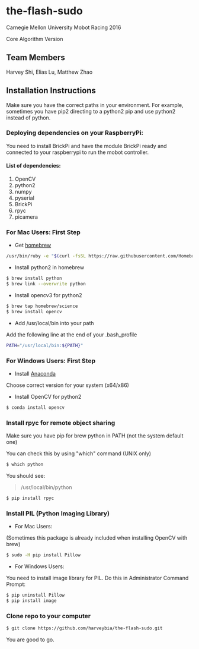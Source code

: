 # the-flash-sudo
Carnegie Mellon University Mobot Racing 2016

Core Algorithm Version

## Team Members
Harvey Shi,
Elias Lu,
Matthew Zhao

## Installation Instructions
Make sure you have the correct paths in your environment.
For example, sometimes you have pip2 directing to a python2
pip and use python2 instead of python.

### Deploying dependencies on your RaspberryPi:
You need to install BrickPi and have the module BrickPi ready and connected
to your raspberrypi to run the mobot controller.

#### List of dependencies:
1. OpenCV
2. python2
3. numpy
4. pyserial
5. BrickPi
6. rpyc
7. picamera

### For Mac Users: First Step

- Get [homebrew]
```sh
/usr/bin/ruby -e "$(curl -fsSL https://raw.githubusercontent.com/Homebrew/install/master/install)"
```

- Install python2 in homebrew
```sh
$ brew install python
$ brew link --overwrite python
```

- Install opencv3 for python2
```sh
$ brew tap homebrew/science
$ brew install opencv
```

- Add /usr/local/bin into your path

Add the following line at the end of your .bash_profile

```sh
PATH="/usr/local/bin:${PATH}"
```

### For Windows Users: First Step

- Install [Anaconda]

Choose correct version for your system (x64/x86)

- Install OpenCV for python2

```sh
$ conda install opencv
```

### Install rpyc for remote object sharing
Make sure you have pip for brew python in PATH (not the system default one)

You can check this by using "which" command (UNIX only)
```sh
$ which python
```

You should see:

> /usr/local/bin/python

```sh
$ pip install rpyc
```

### Install PIL (Python Imaging Library)
- For Mac Users:

(Sometimes this package is already included when installing OpenCV
with brew)

```sh
$ sudo -H pip install Pillow
```

- For Windows Users:

You need to install image library for PIL.
Do this in Administrator Command Prompt:
```sh
$ pip uninstall Pillow
$ pip install image
```

### Clone repo to your computer
```sh
$ git clone https://github.com/harveybia/the-flash-sudo.git
```
You are good to go.

[homebrew]: <http://brew.sh>
[Anaconda]: <https://www.continuum.io/downloads>

